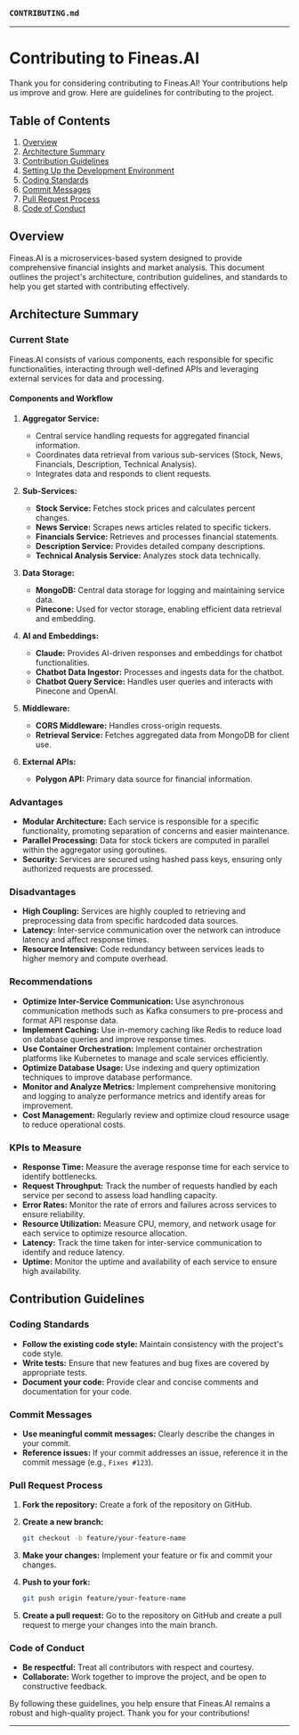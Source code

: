 

### `CONTRIBUTING.md`

---

# Contributing to Fineas.AI

Thank you for considering contributing to Fineas.AI! Your contributions help us improve and grow. Here are guidelines for contributing to the project.

## Table of Contents

1. [Overview](#overview)
2. [Architecture Summary](#architecture-summary)
3. [Contribution Guidelines](#contribution-guidelines)
4. [Setting Up the Development Environment](#setting-up-the-development-environment)
5. [Coding Standards](#coding-standards)
6. [Commit Messages](#commit-messages)
7. [Pull Request Process](#pull-request-process)
8. [Code of Conduct](#code-of-conduct)

## Overview

Fineas.AI is a microservices-based system designed to provide comprehensive financial insights and market analysis. This document outlines the project's architecture, contribution guidelines, and standards to help you get started with contributing effectively.

## Architecture Summary

### Current State

Fineas.AI consists of various components, each responsible for specific functionalities, interacting through well-defined APIs and leveraging external services for data and processing.

#### Components and Workflow

1. **Aggregator Service:**
   - Central service handling requests for aggregated financial information.
   - Coordinates data retrieval from various sub-services (Stock, News, Financials, Description, Technical Analysis).
   - Integrates data and responds to client requests.

2. **Sub-Services:**
   - **Stock Service:** Fetches stock prices and calculates percent changes.
   - **News Service:** Scrapes news articles related to specific tickers.
   - **Financials Service:** Retrieves and processes financial statements.
   - **Description Service:** Provides detailed company descriptions.
   - **Technical Analysis Service:** Analyzes stock data technically.

3. **Data Storage:**
   - **MongoDB:** Central data storage for logging and maintaining service data.
   - **Pinecone:** Used for vector storage, enabling efficient data retrieval and embedding.

4. **AI and Embeddings:**
   - **Claude:** Provides AI-driven responses and embeddings for chatbot functionalities.
   - **Chatbot Data Ingestor:** Processes and ingests data for the chatbot.
   - **Chatbot Query Service:** Handles user queries and interacts with Pinecone and OpenAI.

5. **Middleware:**
   - **CORS Middleware:** Handles cross-origin requests.
   - **Retrieval Service:** Fetches aggregated data from MongoDB for client use.

6. **External APIs:**
   - **Polygon API:** Primary data source for financial information.

### Advantages

- **Modular Architecture:** Each service is responsible for a specific functionality, promoting separation of concerns and easier maintenance.
- **Parallel Processing:** Data for stock tickers are computed in parallel within the aggregator using goroutines.
- **Security:** Services are secured using hashed pass keys, ensuring only authorized requests are processed.

### Disadvantages

- **High Coupling:** Services are highly coupled to retrieving and preprocessing data from specific hardcoded data sources.
- **Latency:** Inter-service communication over the network can introduce latency and affect response times.
- **Resource Intensive:** Code redundancy between services leads to higher memory and compute overhead.

### Recommendations

- **Optimize Inter-Service Communication:** Use asynchronous communication methods such as Kafka consumers to pre-process and format API response data.
- **Implement Caching:** Use in-memory caching like Redis to reduce load on database queries and improve response times.
- **Use Container Orchestration:** Implement container orchestration platforms like Kubernetes to manage and scale services efficiently.
- **Optimize Database Usage:** Use indexing and query optimization techniques to improve database performance.
- **Monitor and Analyze Metrics:** Implement comprehensive monitoring and logging to analyze performance metrics and identify areas for improvement.
- **Cost Management:** Regularly review and optimize cloud resource usage to reduce operational costs.

### KPIs to Measure

- **Response Time:** Measure the average response time for each service to identify bottlenecks.
- **Request Throughput:** Track the number of requests handled by each service per second to assess load handling capacity.
- **Error Rates:** Monitor the rate of errors and failures across services to ensure reliability.
- **Resource Utilization:** Measure CPU, memory, and network usage for each service to optimize resource allocation.
- **Latency:** Track the time taken for inter-service communication to identify and reduce latency.
- **Uptime:** Monitor the uptime and availability of each service to ensure high availability.

## Contribution Guidelines

### Coding Standards

- **Follow the existing code style:** Maintain consistency with the project's code style.
- **Write tests:** Ensure that new features and bug fixes are covered by appropriate tests.
- **Document your code:** Provide clear and concise comments and documentation for your code.

### Commit Messages

- **Use meaningful commit messages:** Clearly describe the changes in your commit.
- **Reference issues:** If your commit addresses an issue, reference it in the commit message (e.g., `Fixes #123`).

### Pull Request Process

1. **Fork the repository:**
   Create a fork of the repository on GitHub.

2. **Create a new branch:**
   ```sh
   git checkout -b feature/your-feature-name
   ```

3. **Make your changes:**
   Implement your feature or fix and commit your changes.

4. **Push to your fork:**
   ```sh
   git push origin feature/your-feature-name
   ```

5. **Create a pull request:**
   Go to the repository on GitHub and create a pull request to merge your changes into the main branch.

### Code of Conduct

- **Be respectful:** Treat all contributors with respect and courtesy.
- **Collaborate:** Work together to improve the project, and be open to constructive feedback.

By following these guidelines, you help ensure that Fineas.AI remains a robust and high-quality project. Thank you for your contributions!

---